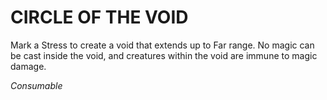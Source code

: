 # CIRCLE OF THE VOID

Mark a Stress to create a void that extends up to Far range. No magic can be cast inside the void, and creatures within the void are immune to magic damage.

*Consumable*